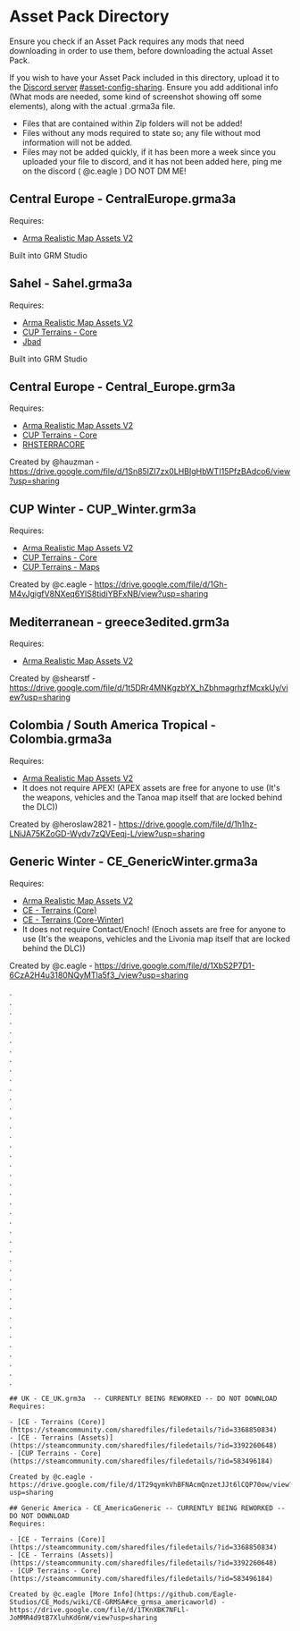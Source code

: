 # Asset Pack Directory
Ensure you check if an Asset Pack requires any mods that need downloading in order to use them, before downloading the actual Asset Pack.

If you wish to have your Asset Pack included in this directory, upload it to the [Discord server](https://discord.gg/QXJVwzy8Bj) [#asset-config-sharing](https://discord.com/channels/1135252857227071560/1142672433694908426). Ensure you add additional info (What mods are needed, some kind of screenshot showing off some elements), along with the actual .grma3a file. 
- Files that are contained within Zip folders will not be added!
- Files without any mods required to state so; any file without mod information will not be added. 
- Files may not be added quickly, if it has been more a week since you uploaded your file to discord, and it has not been added here, ping me on the discord ( @c.eagle ) DO NOT DM ME!

## Central Europe - CentralEurope.grma3a
Requires:
- [Arma Realistic Map Assets V2](https://steamcommunity.com/sharedfiles/filedetails/?id=2982306133)

Built into GRM Studio

## Sahel - Sahel.grma3a
Requires:
- [Arma Realistic Map Assets V2](https://steamcommunity.com/sharedfiles/filedetails/?id=2982306133)
- [CUP Terrains - Core](https://steamcommunity.com/sharedfiles/filedetails/?id=583496184)
- [Jbad](https://steamcommunity.com/sharedfiles/filedetails/?id=520618345)

Built into GRM Studio

## Central Europe - Central_Europe.grm3a
Requires: 
- [Arma Realistic Map Assets V2
](https://steamcommunity.com/sharedfiles/filedetails/?id=2982306133)
- [CUP Terrains - Core](https://steamcommunity.com/sharedfiles/filedetails/?id=583496184)
- [RHSTERRACORE](https://steamcommunity.com/sharedfiles/filedetails/?id=2288691268)

Created by @hauzman - https://drive.google.com/file/d/1Sn85lZI7zx0LHBIgHbWTI15PfzBAdco6/view?usp=sharing

## CUP Winter - CUP_Winter.grm3a
Requires: 
- [Arma Realistic Map Assets V2
](https://steamcommunity.com/sharedfiles/filedetails/?id=2982306133)
- [CUP Terrains - Core](https://steamcommunity.com/sharedfiles/filedetails/?id=583496184)
- [CUP Terrains - Maps](https://steamcommunity.com/sharedfiles/filedetails/?id=583544987)

Created by @c.eagle - https://drive.google.com/file/d/1Gh-M4vJgigfV8NXeq6YlS8tidiYBFxNB/view?usp=sharing

## Mediterranean - greece3edited.grm3a
Requires: 
- [Arma Realistic Map Assets V2
](https://steamcommunity.com/sharedfiles/filedetails/?id=2982306133)

Created by @shearstf - https://drive.google.com/file/d/1t5DRr4MNKgzbYX_hZbhmagrhzfMcxkUy/view?usp=sharing

## Colombia / South America Tropical - Colombia.grma3a
Requires:

- [Arma Realistic Map Assets V2](https://steamcommunity.com/sharedfiles/filedetails/?id=2982306133)
- It does not require APEX! (APEX assets are free for anyone to use (It's the weapons, vehicles and the Tanoa map itself that are locked behind the DLC))

Created by @heroslaw2821 - https://drive.google.com/file/d/1h1hz-LNiJA75KZoGD-Wydv7zQVEeqj-L/view?usp=sharing

## Generic Winter - CE_GenericWinter.grma3a
Requires:

- [Arma Realistic Map Assets V2](https://steamcommunity.com/sharedfiles/filedetails/?id=2982306133)
- [CE - Terrains (Core)](https://steamcommunity.com/sharedfiles/filedetails/?id=3368850834)
- [CE - Terrains (Core-Winter)](https://steamcommunity.com/sharedfiles/filedetails/?edit=true&id=3460302421)
- It does not require Contact/Enoch! (Enoch assets are free for anyone to use (It's the weapons, vehicles and the Livonia map itself that are locked behind the DLC))

Created by @c.eagle - https://drive.google.com/file/d/1XbS2P7D1-6CzA2H4u3180NQyMTla5f3_/view?usp=sharing

. <br>
. <br>
. <br>
. <br>
. <br>
. <br>
. <br>
. <br>
. <br>
. <br>
. <br>
. <br>
. <br>
. <br>
. <br>
. <br>
. <br>
. <br>
. <br>
. <br>
. <br>
. <br>
. <br>
. <br>
. <br>
. <br>
. <br>
. <br>
. <br>
. <br>
. <br>
. <br>
. <br>
. <br>
. <br>
. <br>
. <br>
. <br>
. <br>
. <br>
. <br>
. <br>


```
## UK - CE_UK.grm3a  -- CURRENTLY BEING REWORKED -- DO NOT DOWNLOAD
Requires:

- [CE - Terrains (Core)](https://steamcommunity.com/sharedfiles/filedetails/?id=3368850834)
- [CE - Terrains (Assets)](https://steamcommunity.com/sharedfiles/filedetails/?id=3392260648)
- [CUP Terrains - Core](https://steamcommunity.com/sharedfiles/filedetails/?id=583496184)

Created by @c.eagle - https://drive.google.com/file/d/1T29qymkVhBFNAcmQnzetJJt6lCQP70ow/view?usp=sharing 

## Generic America - CE_AmericaGeneric -- CURRENTLY BEING REWORKED -- DO NOT DOWNLOAD
Requires:

- [CE - Terrains (Core)](https://steamcommunity.com/sharedfiles/filedetails/?id=3368850834)
- [CE - Terrains (Assets)](https://steamcommunity.com/sharedfiles/filedetails/?id=3392260648)
- [CUP Terrains - Core](https://steamcommunity.com/sharedfiles/filedetails/?id=583496184)

Created by @c.eagle [More Info](https://github.com/Eagle-Studios/CE_Mods/wiki/CE-GRMSA#ce_grmsa_americaworld) - https://drive.google.com/file/d/1TKnXBK7NFLl-JoMMR4d9tB7XluhKd6nW/view?usp=sharing
```